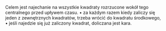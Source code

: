 Celem jest najechanie na wszystkie kwadraty rozrzucone
wokół tego centralnego przed upływem czasu.
• za każdym razem kiedy zaliczy się jeden z zewnętrznych kwadratów, trzeba
wrócić do kwadratu środkowego,
• jeśli najedzie się już zaliczony kwadrat, doliczana jest kara.

